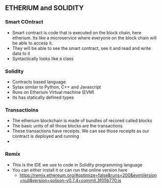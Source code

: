 ## ETHERIUM and SOLIDITY

### Smart COntract
- Smart contract is code that is executed on the block chain, here etherium. Its like a microservice where everyone on the block chain will be able to access it.
- They will be able to see the smart contract, see it and read and write data to it
- Syntactically looks like a class


### Solidity
- Contracts based language. 
- Sytax similar to Python, C++ and Javascript
- Runs on Etherium Virtual machine (EVM)
- Its has statically defined types


### Transactioins
- The etherium blockchain is made of bundles of recored called blocks
- The basic units of all those blocks are the transactions
- These transactions have receipts. We can see those receipts as our contract is deployed and running
- 

### Remix
- This is the IDE we use to code in Solidity programming language
- You can either install it or can run the online version here
  - https://remix.ethereum.org/#optimize=false&runs=200&evmVersion=null&version=soljson-v0.7.4+commit.3f05b770.js

